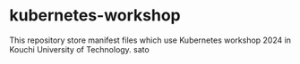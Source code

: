 # kubernetes-workshop
This repository store manifest files which use Kubernetes workshop 2024 in Kouchi University of Technology.
sato
